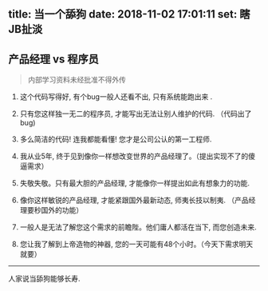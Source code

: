 title: 当一个舔狗
date: 2018-11-02 17:01:11
set: 瞎JB扯淡
---


## 产品经理 vs 程序员 

> 内部学习资料未经批准不得外传 

1. 这个代码写得好, 有个bug一般人还看不出, 只有系统能跑出来 .

2. 只有您这样独一无二的程序员, 才能写出无法让别人维护的代码. （代码出了bug) 

3. 多么简洁的代码! 连我都能看懂! 您才是公司公认的第一工程师.

4. 我从业5年, 终于见到像你一样想改变世界的产品经理了。（提出实现不了的傻逼需求） 

5. 失敬失敬。只有最大胆的产品经理, 才能像你一样提出如此有想象力的功能. 

5. 像你这样敏锐的产品经理, 才能紧跟国外最新动态, 师夷长技以制夷. （产品经理要秒国外的功能） 

7. 一般人是无法了解您这个需求的前瞻陛。他们庸人都活在当下, 而您创造未来. 

8. 您让我了解到上帝造物的神器, 您的一天可能有48个小时。（今天下需求明天就要） 

<hr>


人家说当舔狗能够长寿.

